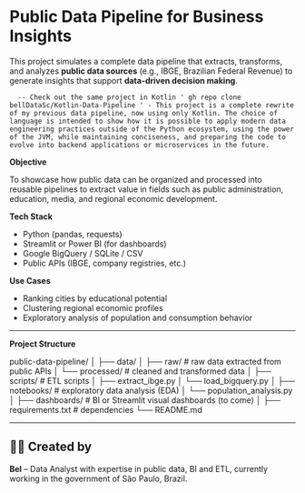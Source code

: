 # Public Data Pipeline for Business Insights

This project simulates a complete data pipeline that extracts, transforms, and analyzes **public data sources** (e.g., IBGE, Brazilian Federal Revenue) to generate insights that support **data-driven decision making**.

      -- Check out the same project in Kotlin ' gh repo clone bellDataSc/Kotlin-Data-Pipeline ' - This project is a complete rewrite of my previous data pipeline, now using only Kotlin. The choice of language is intended to show how it is possible to apply modern data engineering practices outside of the Python ecosystem, using the power of the JVM, while maintaining conciseness, and preparing the code to evolve into backend applications or microservices in the future.

**Objective**

To showcase how public data can be organized and processed into reusable pipelines to extract value in fields such as public administration, education, media, and regional economic development.

**Tech Stack**

- Python (pandas, requests)
- Streamlit or Power BI (for dashboards)
- Google BigQuery / SQLite / CSV
- Public APIs (IBGE, company registries, etc.)

**Use Cases**

- Ranking cities by educational potential
- Clustering regional economic profiles
- Exploratory analysis of population and consumption behavior

---

**Project Structure**

public-data-pipeline/ │
├── data/ │
├── raw/ # raw data extracted from public APIs │ 
└── processed/ # cleaned and transformed data │ 
├── scripts/ # ETL scripts │ 
├── extract_ibge.py │ 
└── load_bigquery.py │ 
├── notebooks/ # exploratory data analysis (EDA) │ 
└── population_analysis.py │ 
├── dashboards/ # BI or Streamlit visual dashboards (to come) │ 
├── requirements.txt # dependencies 
└── README.md



---

## 👩‍💻 Created by

**Bel** – Data Analyst with expertise in public data, BI and ETL, currently working in the government of São Paulo, Brazil.



